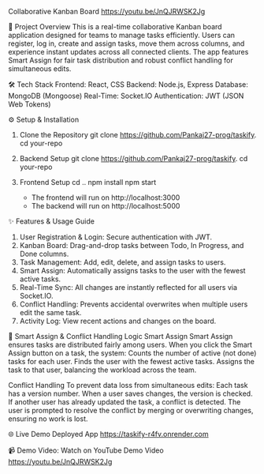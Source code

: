 Collaborative Kanban Board
https://youtu.be/JnQJRWSK2Jg

🚀 Project Overview
This is a real-time collaborative Kanban board application designed for teams to manage tasks efficiently. Users can register, log in, create and assign tasks, move them across columns, and experience instant updates across all connected clients. The app features Smart Assign for fair task distribution and robust conflict handling for simultaneous edits.

🛠️ Tech Stack
Frontend: React, CSS
Backend: Node.js, Express
Database: MongoDB (Mongoose)
Real-Time: Socket.IO
Authentication: JWT (JSON Web Tokens)

⚙️ Setup & Installation
1. Clone the Repository
     git clone https://github.com/Pankaj27-prog/taskify.
     cd your-repo

2. Backend Setup
     git clone https://github.com/Pankaj27-prog/taskify.
     cd your-repo

4. Frontend Setup
     cd ..
     npm install
     npm start

   - The frontend will run on http://localhost:3000
   - The backend will run on http://localhost:5000

✨ Features & Usage Guide
  
  1. User Registration & Login: Secure authentication with JWT.
  2. Kanban Board: Drag-and-drop tasks between Todo, In Progress, and Done columns.
  3. Task Management: Add, edit, delete, and assign tasks to users.
  4. Smart Assign: Automatically assigns tasks to the user with the fewest active tasks.
  5. Real-Time Sync: All changes are instantly reflected for all users via Socket.IO.
  6. Conflict Handling: Prevents accidental overwrites when multiple users edit the same task.
  7. Activity Log: View recent actions and changes on the board.
     
🧠 Smart Assign & Conflict Handling Logic
   Smart Assign
      Smart Assign ensures tasks are distributed fairly among users. When you click the Smart Assign button on a task, the system:
      Counts the number of active (not done) tasks for each user.
      Finds the user with the fewest active tasks.
      Assigns the task to that user, balancing the workload across the team.
      
   Conflict Handling
      To prevent data loss from simultaneous edits:
      Each task has a version number.
      When a user saves changes, the version is checked.
      If another user has already updated the task, a conflict is detected.
      The user is prompted to resolve the conflict by merging or overwriting changes, ensuring no work is lost.

🌐 Live Demo
    Deployed App
      https://taskify-r4fv.onrender.com

📹 Demo Video: Watch on YouTube
    Demo Video
       https://youtu.be/JnQJRWSK2Jg
